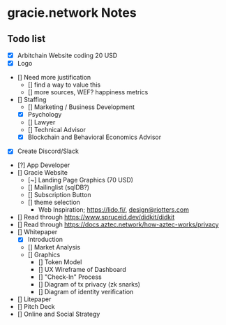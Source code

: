 # gracie.network Notes


## Todo list

- [x] Arbitchain Website coding 20 USD
- [x] Logo
- [] Need more justification
  - [] find a way to value this
  - [] more sources, WEF? happiness metrics
- [] Staffing
  - [] Marketing / Business Development
  - [x] Psychology
  - [] Lawyer
  - [] Technical Advisor
  - [x] Blockchain and Behavioral Economics Advisor
- [x] Create Discord/Slack
- [?] App Developer
- [] Gracie Website
  - [~] Landing Page Graphics (70 USD)
  - [] Mailinglist (sqlDB?)
  - [] Subscription Button
  - [] theme selection
    - Web Inspiration; https://lido.fi/, design@riotters.com 
- [] Read through https://www.spruceid.dev/didkit/didkit
- [] Read through https://docs.aztec.network/how-aztec-works/privacy
- [] Whitepaper
  - [x] Introduction
  - [] Market Analysis
  - [] Graphics
    - [] Token Model
    - [] UX Wireframe of Dashboard
    - [] "Check-In" Process
    - [] Diagram of tx privacy (zk snarks)
    - [] Diagram of identity verification
- [] Litepaper
- [] Pitch Deck
- [] Online  and Social Strategy

